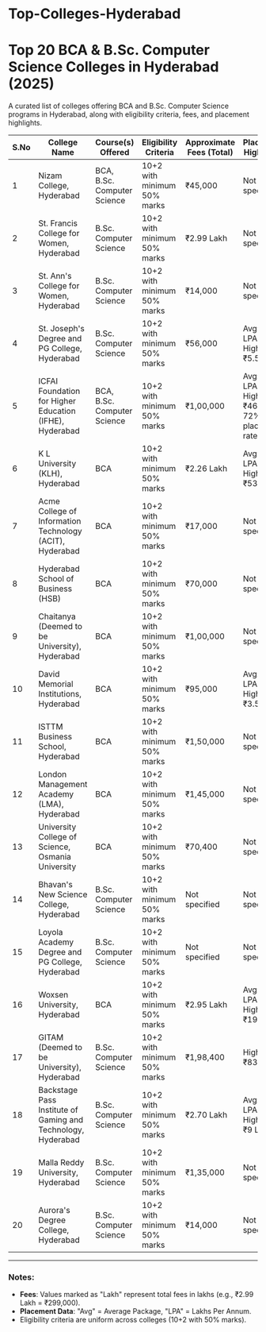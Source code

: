 # Top-Colleges-Hyderabad
# Top 20 BCA & B.Sc. Computer Science Colleges in Hyderabad (2025)

A curated list of colleges offering BCA and B.Sc. Computer Science programs in Hyderabad, along with eligibility criteria, fees, and placement highlights.

| S.No | College Name                                      | Course(s) Offered             | Eligibility Criteria          | Approximate Fees (Total) | Placement Highlights                          |
|------|---------------------------------------------------|-------------------------------|-------------------------------|--------------------------|-----------------------------------------------|
| 1    | Nizam College, Hyderabad                         | BCA, B.Sc. Computer Science   | 10+2 with minimum 50% marks   | ₹45,000                  | Not specified                                 |
| 2    | St. Francis College for Women, Hyderabad          | B.Sc. Computer Science        | 10+2 with minimum 50% marks   | ₹2.99 Lakh               | Not specified                                 |
| 3    | St. Ann's College for Women, Hyderabad           | B.Sc. Computer Science        | 10+2 with minimum 50% marks   | ₹14,000                  | Not specified                                 |
| 4    | St. Joseph's Degree and PG College, Hyderabad    | B.Sc. Computer Science        | 10+2 with minimum 50% marks   | ₹56,000                  | Avg: ₹3.16 LPA; Highest: ₹5.5 LPA             |
| 5    | ICFAI Foundation for Higher Education (IFHE), Hyderabad | BCA, B.Sc. Computer Science | 10+2 with minimum 50% marks   | ₹1,00,000                | Avg: ₹6 LPA; Highest: ₹46 LPA; 72% placement rate |
| 6    | K L University (KLH), Hyderabad                  | BCA                           | 10+2 with minimum 50% marks   | ₹2.26 Lakh               | Avg: ₹8.55 LPA; Highest: ₹53 LPA              |
| 7    | Acme College of Information Technology (ACIT), Hyderabad | BCA                      | 10+2 with minimum 50% marks   | ₹17,000                  | Not specified                                 |
| 8    | Hyderabad School of Business (HSB)               | BCA                           | 10+2 with minimum 50% marks   | ₹70,000                  | Not specified                                 |
| 9    | Chaitanya (Deemed to be University), Hyderabad   | BCA                           | 10+2 with minimum 50% marks   | ₹1,00,000                | Not specified                                 |
| 10   | David Memorial Institutions, Hyderabad           | BCA                           | 10+2 with minimum 50% marks   | ₹95,000                  | Avg: ₹2.5 LPA; Highest: ₹3.5 LPA              |
| 11   | ISTTM Business School, Hyderabad                 | BCA                           | 10+2 with minimum 50% marks   | ₹1,50,000                | Not specified                                 |
| 12   | London Management Academy (LMA), Hyderabad        | BCA                           | 10+2 with minimum 50% marks   | ₹1,45,000                | Not specified                                 |
| 13   | University College of Science, Osmania University | BCA                        | 10+2 with minimum 50% marks   | ₹70,400                  | Not specified                                 |
| 14   | Bhavan's New Science College, Hyderabad          | B.Sc. Computer Science        | 10+2 with minimum 50% marks   | Not specified            | Not specified                                 |
| 15   | Loyola Academy Degree and PG College, Hyderabad  | B.Sc. Computer Science        | 10+2 with minimum 50% marks   | Not specified            | Not specified                                 |
| 16   | Woxsen University, Hyderabad                     | BCA                           | 10+2 with minimum 50% marks   | ₹2.95 Lakh               | Avg: ₹9.9 LPA; Highest: ₹19 LPA               |
| 17   | GITAM (Deemed to be University), Hyderabad       | B.Sc. Computer Science        | 10+2 with minimum 50% marks   | ₹1,98,400                | Highest: ₹83 LPA                              |
| 18   | Backstage Pass Institute of Gaming and Technology, Hyderabad | B.Sc. Computer Science | 10+2 with minimum 50% marks   | ₹2.70 Lakh               | Avg: ₹5 LPA; Highest: ₹9 LPA                  |
| 19   | Malla Reddy University, Hyderabad                | B.Sc. Computer Science        | 10+2 with minimum 50% marks   | ₹1,35,000                | Not specified                                 |
| 20   | Aurora's Degree College, Hyderabad               | B.Sc. Computer Science        | 10+2 with minimum 50% marks   | ₹14,000                  | Not specified                                 |

---

### Notes:
- **Fees**: Values marked as "Lakh" represent total fees in lakhs (e.g., ₹2.99 Lakh = ₹299,000).
- **Placement Data**: "Avg" = Average Package, "LPA" = Lakhs Per Annum.
- Eligibility criteria are uniform across colleges (10+2 with 50% marks).
